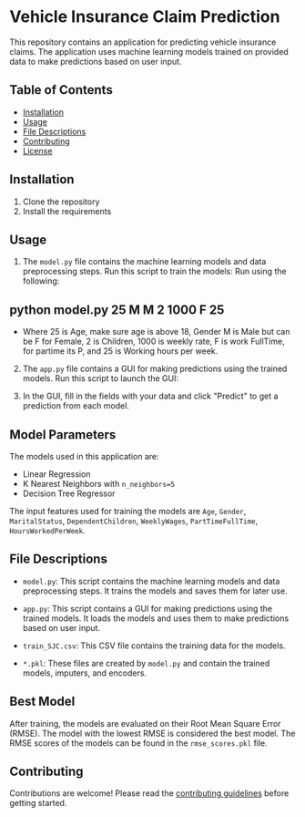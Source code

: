 # Vehicle Insurance Claim Prediction

This repository contains an application for predicting vehicle insurance claims. The application uses machine learning models trained on provided data to make predictions based on user input.

## Table of Contents
- [Installation](#installation)
- [Usage](#usage)
- [File Descriptions](#file-descriptions)
- [Contributing](#contributing)
- [License](#license)

## Installation

1. Clone the repository
2. Install the requirements


## Usage

1. The `model.py` file contains the machine learning models and data preprocessing steps. Run this script to train the models: Run using the following:

## python model.py 25 M M 2 1000 F 25
- Where 25 is Age, make sure age is above 18, Gender M is Male but can be F for Female, 2 is Children, 1000 is weekly rate, F is work FullTime, for partime its P, and 25 is Working hours per week.

2. The `app.py` file contains a GUI for making predictions using the trained models. Run this script to launch the GUI:

3. In the GUI, fill in the fields with your data and click "Predict" to get a prediction from each model.

## Model Parameters

The models used in this application are:

- Linear Regression
- K Nearest Neighbors with `n_neighbors=5`
- Decision Tree Regressor

The input features used for training the models are `Age`, `Gender`, `MaritalStatus`, `DependentChildren`, `WeeklyWages`, `PartTimeFullTime`, `HoursWorkedPerWeek`.

## File Descriptions

- `model.py`: This script contains the machine learning models and data preprocessing steps. It trains the models and saves them for later use.

- `app.py`: This script contains a GUI for making predictions using the trained models. It loads the models and uses them to make predictions based on user input.

- `train_SJC.csv`: This CSV file contains the training data for the models.

- `*.pkl`: These files are created by `model.py` and contain the trained models, imputers, and encoders.

## Best Model

After training, the models are evaluated on their Root Mean Square Error (RMSE). The model with the lowest RMSE is considered the best model. The RMSE scores of the models can be found in the `rmse_scores.pkl` file.

## Contributing

Contributions are welcome! Please read the [contributing guidelines](CONTRIBUTING.md) before getting started.































